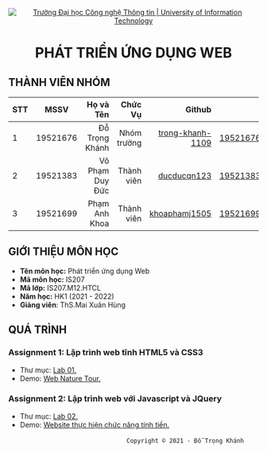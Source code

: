 <!-- Banner -->
<p align="center">
  <a href="https://www.uit.edu.vn/" title="Trường Đại học Công nghệ Thông tin" style="border: none;">
    <img src="https://i.imgur.com/WmMnSRt.png" alt="Trường Đại học Công nghệ Thông tin | University of Information Technology">
  </a>
</p>

<h1 align="center"><b>PHÁT TRIỂN ỨNG DỤNG WEB</b></h>

## THÀNH VIÊN NHÓM
|STT| MSSV      | Họ và Tên       |Chức Vụ    | Github                                                  | Email                   |
|---|:---------:| ---------------:|----------:|--------------------------------------------------------:|-------------------------:
| 1 | 19521676  | Đỗ Trọng Khánh  |Nhóm trưởng|[trong-khanh-1109](https://github.com/trong-khanh-1109)  |19521676@gm.uit.edu.vn   |
| 2 | 19521383  | Võ Phạm Duy Đức |Thành viên |[ducducqn123](https://github.com/ducducqn123)            |19521383@gm.uit.edu.vn   |
| 3 | 19521699  | Phạm Anh Khoa   |Thành viên |[khoaphamj1505](https://github.com/khoaphamj1505)        |19521699@gm.uit.edu.vn   |

## GIỚI THIỆU MÔN HỌC
* **Tên môn học:** Phát triển ứng dụng Web
* **Mã môn học:** IS207
* **Mã lớp:** IS207.M12.HTCL
* **Năm học:** HK1 (2021 - 2022)
* **Giảng viên**: ThS.Mai Xuân Hùng

## QUÁ TRÌNH
### Assignment 1: Lập trình web tĩnh HTML5 và CSS3
  - Thư mục: [Lab 01.](/Lab_01)
  - Demo: [Web Nature Tour.](https://ducducqn123.github.io/Web-Nature-Tour/)

### Assignment 2: Lập trình web với Javascript và JQuery
  - Thư mục: [Lab 02.](/Lab_02)
  - Demo: [Website thực hiện chức năng tính tiền.](https://ducducqn123.github.io/Pay-for-food-in-a-restaurant/)
<!-- Footer -->
&emsp;&emsp;&emsp;&emsp;&emsp;&emsp;&emsp;&emsp;&emsp;&emsp;&emsp;&emsp;&emsp;&emsp;&emsp;&emsp;&emsp;`Copyright © 2021 - Đỗ Trọng Khánh`
